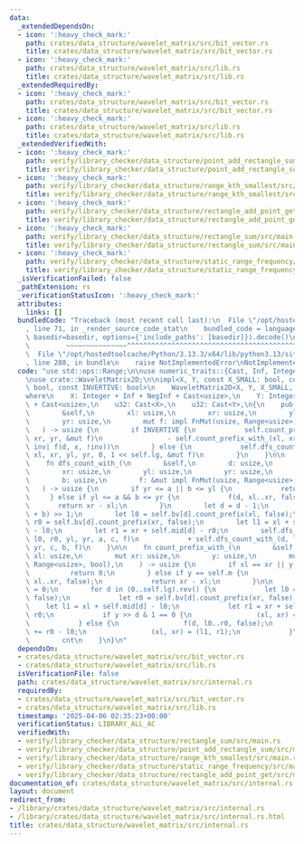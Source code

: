 ```yaml
---
data:
  _extendedDependsOn:
  - icon: ':heavy_check_mark:'
    path: crates/data_structure/wavelet_matrix/src/bit_vector.rs
    title: crates/data_structure/wavelet_matrix/src/bit_vector.rs
  - icon: ':heavy_check_mark:'
    path: crates/data_structure/wavelet_matrix/src/lib.rs
    title: crates/data_structure/wavelet_matrix/src/lib.rs
  _extendedRequiredBy:
  - icon: ':heavy_check_mark:'
    path: crates/data_structure/wavelet_matrix/src/bit_vector.rs
    title: crates/data_structure/wavelet_matrix/src/bit_vector.rs
  - icon: ':heavy_check_mark:'
    path: crates/data_structure/wavelet_matrix/src/lib.rs
    title: crates/data_structure/wavelet_matrix/src/lib.rs
  _extendedVerifiedWith:
  - icon: ':heavy_check_mark:'
    path: verify/library_checker/data_structure/point_add_rectangle_sum/src/main.rs
    title: verify/library_checker/data_structure/point_add_rectangle_sum/src/main.rs
  - icon: ':heavy_check_mark:'
    path: verify/library_checker/data_structure/range_kth_smallest/src/main.rs
    title: verify/library_checker/data_structure/range_kth_smallest/src/main.rs
  - icon: ':heavy_check_mark:'
    path: verify/library_checker/data_structure/rectangle_add_point_get/src/main.rs
    title: verify/library_checker/data_structure/rectangle_add_point_get/src/main.rs
  - icon: ':heavy_check_mark:'
    path: verify/library_checker/data_structure/rectangle_sum/src/main.rs
    title: verify/library_checker/data_structure/rectangle_sum/src/main.rs
  - icon: ':heavy_check_mark:'
    path: verify/library_checker/data_structure/static_range_frequency/src/main.rs
    title: verify/library_checker/data_structure/static_range_frequency/src/main.rs
  _isVerificationFailed: false
  _pathExtension: rs
  _verificationStatusIcon: ':heavy_check_mark:'
  attributes:
    links: []
  bundledCode: "Traceback (most recent call last):\n  File \"/opt/hostedtoolcache/Python/3.13.3/x64/lib/python3.13/site-packages/onlinejudge_verify/documentation/build.py\"\
    , line 71, in _render_source_code_stat\n    bundled_code = language.bundle(stat.path,\
    \ basedir=basedir, options={'include_paths': [basedir]}).decode()\n          \
    \         ~~~~~~~~~~~~~~~^^^^^^^^^^^^^^^^^^^^^^^^^^^^^^^^^^^^^^^^^^^^^^^^^^^^^^^^^^^^^^^^^^\n\
    \  File \"/opt/hostedtoolcache/Python/3.13.3/x64/lib/python3.13/site-packages/onlinejudge_verify/languages/rust.py\"\
    , line 288, in bundle\n    raise NotImplementedError\nNotImplementedError\n"
  code: "use std::ops::Range;\n\nuse numeric_traits::{Cast, Inf, Integer, NegInf};\n\
    \nuse crate::WaveletMatrix2D;\n\nimpl<X, Y, const X_SMALL: bool, const Y_SMALL:\
    \ bool, const INVERTIVE: bool>\n    WaveletMatrix2D<X, Y, X_SMALL, Y_SMALL, INVERTIVE>\n\
    where\n    X: Integer + Inf + NegInf + Cast<usize>,\n    Y: Integer + Inf + NegInf\
    \ + Cast<usize>,\n    u32: Cast<X>,\n    u32: Cast<Y>,\n{\n    pub(crate) fn count_with_(\n\
    \        &self,\n        xl: usize,\n        xr: usize,\n        yl: usize,\n\
    \        yr: usize,\n        mut f: impl FnMut(usize, Range<usize>, bool),\n \
    \   ) -> usize {\n        if INVERTIVE {\n            self.count_prefix_with_(xl,\
    \ xr, yr, &mut f)\n                - self.count_prefix_with_(xl, xr, yl, |d, x,\
    \ inv| f(d, x, !inv))\n        } else {\n            self.dfs_count_with_(self.lg,\
    \ xl, xr, yl, yr, 0, 1 << self.lg, &mut f)\n        }\n    }\n\n    #[allow(clippy::too_many_arguments)]\n\
    \    fn dfs_count_with_(\n        &self,\n        d: usize,\n        xl: usize,\n\
    \        xr: usize,\n        yl: usize,\n        yr: usize,\n        a: usize,\n\
    \        b: usize,\n        f: &mut impl FnMut(usize, Range<usize>, bool),\n \
    \   ) -> usize {\n        if yr <= a || b <= yl {\n            return 0;\n   \
    \     } else if yl <= a && b <= yr {\n            f(d, xl..xr, false);\n     \
    \       return xr - xl;\n        }\n        let d = d - 1;\n        let c = (a\
    \ + b) >> 1;\n        let l0 = self.bv[d].count_prefix(xl, false);\n        let\
    \ r0 = self.bv[d].count_prefix(xr, false);\n        let l1 = xl + self.mid[d]\
    \ - l0;\n        let r1 = xr + self.mid[d] - r0;\n        self.dfs_count_with_(d,\
    \ l0, r0, yl, yr, a, c, f)\n            + self.dfs_count_with_(d, l1, r1, yl,\
    \ yr, c, b, f)\n    }\n\n    fn count_prefix_with_(\n        &self,\n        mut\
    \ xl: usize,\n        mut xr: usize,\n        y: usize,\n        mut f: impl FnMut(usize,\
    \ Range<usize>, bool),\n    ) -> usize {\n        if xl == xr || y == 0 {\n  \
    \          return 0;\n        } else if y == self.m {\n            f(self.lg,\
    \ xl..xr, false);\n            return xr - xl;\n        }\n\n        let mut cnt\
    \ = 0;\n        for d in (0..self.lg).rev() {\n            let l0 = self.bv[d].count_prefix(xl,\
    \ false);\n            let r0 = self.bv[d].count_prefix(xr, false);\n        \
    \    let l1 = xl + self.mid[d] - l0;\n            let r1 = xr + self.mid[d] -\
    \ r0;\n            if y >> d & 1 == 0 {\n                (xl, xr) = (l0, r0);\n\
    \            } else {\n                f(d, l0..r0, false);\n                cnt\
    \ += r0 - l0;\n                (xl, xr) = (l1, r1);\n            }\n        }\n\
    \        cnt\n    }\n}\n"
  dependsOn:
  - crates/data_structure/wavelet_matrix/src/bit_vector.rs
  - crates/data_structure/wavelet_matrix/src/lib.rs
  isVerificationFile: false
  path: crates/data_structure/wavelet_matrix/src/internal.rs
  requiredBy:
  - crates/data_structure/wavelet_matrix/src/bit_vector.rs
  - crates/data_structure/wavelet_matrix/src/lib.rs
  timestamp: '2025-04-06 02:35:23+00:00'
  verificationStatus: LIBRARY_ALL_AC
  verifiedWith:
  - verify/library_checker/data_structure/rectangle_sum/src/main.rs
  - verify/library_checker/data_structure/point_add_rectangle_sum/src/main.rs
  - verify/library_checker/data_structure/range_kth_smallest/src/main.rs
  - verify/library_checker/data_structure/static_range_frequency/src/main.rs
  - verify/library_checker/data_structure/rectangle_add_point_get/src/main.rs
documentation_of: crates/data_structure/wavelet_matrix/src/internal.rs
layout: document
redirect_from:
- /library/crates/data_structure/wavelet_matrix/src/internal.rs
- /library/crates/data_structure/wavelet_matrix/src/internal.rs.html
title: crates/data_structure/wavelet_matrix/src/internal.rs
---
```

